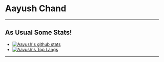 # Aayush Chand
---
## As Usual Some Stats!
- [![Aayush's github stats](https://github-readme-stats.d4rk-lucif3r.vercel.app/api?username=Ashu0427&show_icons=true&theme=dark&layout=compact&count_private=true&custom_title=Aayush%27s%20Github%20Stats)](https://github.com/d4rk-lucif3r/github-readme-stats)
- [![Aayush's Top Langs](https://github-readme-stats.d4rk-lucif3r.vercel.app/api/top-langs/?username=Ashu0427&langs_count=100&layout=compact&theme=dark&custom_title=Aayush%27s%20Most%20Used%20Languages&card_width=444&count_private=true)](https://github.com/d4rk-lucif3r/github-readme-stats)


---










